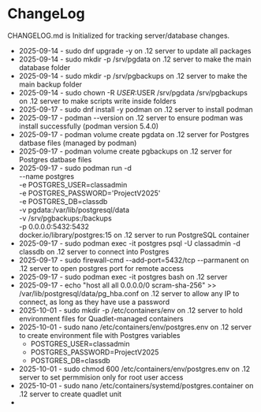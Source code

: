 # ChangeLog

CHANGELOG.md is Initialized for tracking server/database changes.
- 2025-09-14 - sudo dnf upgrade -y on .12 server to update all packages
- 2025-09-14 - sudo mkdir -p /srv/pgdata on .12 server to make the main database folder
- 2025-09-14 - sudo mkdir -p /srv/pgbackups on .12 server to make the main backup folder
- 2025-09-14 - sudo chown -R $USER:$USER /srv/pgdata /srv/pgbackups on .12 server to make scripts write inside folders
- 2025-09-17 - sudo dnf install -y podman on .12 server to install podman
- 2025-09-17 - podman --version on .12 server to ensure podman was install successfully (podman version 5.4.0)
- 2025-09-17 - podman volume create pgdata on .12 server for Postgres datbase files (managed by podman)
- 2025-09-17 - podman volume create pgbackups on .12 server for Postgres datbase files
- 2025-09-17 - sudo podman run -d \
  --name postgres \
  -e POSTGRES_USER=classadmin \
  -e POSTGRES_PASSWORD='ProjectV2025' \
  -e POSTGRES_DB=classdb \
  -v pgdata:/var/lib/postgresql/data \
  -v /srv/pgbackups:/backups \
  -p 0.0.0.0:5432:5432 \
  docker.io/library/postgres:15 on .12 server to run PostgreSQL container
- 2025-09-17 - sudo podman exec -it postgres psql -U classadmin -d classdb on .12 server to connect into Postgres
- 2025-09-17 - sudo firewall-cmd --add-port=5432/tcp --parmanent on .12 server to open postgres port for remote access
- 2025-09-17 - sudo podman exec -it postgres bash on .12 server
- 2025-09-17 - echo "host all all 0.0.0.0/0 scram-sha-256" >> /var/lib/postgresql/data/pg_hba.conf on .12 server to allow any IP to connect, as long as they have use a password
- 2025-10-01 - sudo mkdir -p /etc/containers/env on .12 server to hold environment files for Quadlet-managed containers
- 2025-10-01 - sudo nano /etc/containers/env/postgres.env on .12 server to create environment file with Postgres variables
  - POSTGRES_USER=classadmin
  - POSTGRES_PASSWORD=ProjectV2025
  - POSTGRES_DB=classdb
- 2025-10-01 - sudo chmod 600 /etc/containers/env/postgres.env on .12 server to set permmision only for root user access
- 2025-10-01 - sudo nano /etc/containers/systemd/postgres.container on .12 server to create quadlet unit
- 

  
